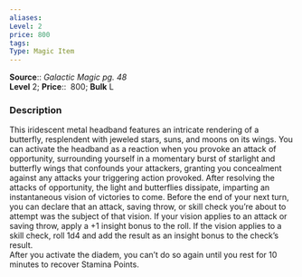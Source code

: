 ```yaml
---
aliases: 
Level: 2
price: 800 
tags: 
Type: Magic Item
---
```

**Source**:: _Galactic Magic pg. 48_  
**Level** 2;
**Price**::  800; **Bulk** L

### Description

This iridescent metal headband features an intricate rendering of a butterfly, resplendent with jeweled stars, suns, and moons on its wings. You can activate the headband as a reaction when you provoke an attack of opportunity, surrounding yourself in a momentary burst of starlight and butterfly wings that confounds your attackers, granting you concealment against any attacks your triggering action provoked. After resolving the attacks of opportunity, the light and butterflies dissipate, imparting an instantaneous vision of victories to come. Before the end of your next turn, you can declare that an attack, saving throw, or skill check you’re about to attempt was the subject of that vision. If your vision applies to an attack or saving throw, apply a +1 insight bonus to the roll. If the vision applies to a skill check, roll 1d4 and add the result as an insight bonus to the check’s result.  
After you activate the diadem, you can’t do so again until you rest for 10 minutes to recover Stamina Points.
